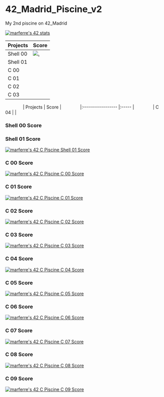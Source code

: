 # 42_Madrid_Piscine_v2

My 2nd piscine on 42_Madrid

[![marferre's 42 stats](https://badge42.vercel.app/api/v2/cl8ep22ei00780glblvm7hy4f/stats?cursusId=9&coalitionId=piscine)](https://github.com/JaeSeoKim/badge42)

| Projects          | Score                                                 |
|:----------------- |:----------------------------------------------------- |
| Shell 00          |[![.](https://bit.ly/3SxnN9n)](https://bit.ly/3R7vRMP) |
| Shell 01          |       |&emsp;&emsp;&emsp;&emsp;| C 05              |       |
| C 00              |       |&emsp;&emsp;&emsp;&emsp;| C 06              |       |
| C 01              |       |&emsp;&emsp;&emsp;&emsp;| C 07              |       |
| C 02              |       |&emsp;&emsp;&emsp;&emsp;| C 08              |       |
| C 03              |       |&emsp;&emsp;&emsp;&emsp;| C 09              |       |


&emsp;&emsp;&emsp;&emsp;| Projects          | Score |
&emsp;&emsp;&emsp;&emsp;|:----------------- |:----- |
&emsp;&emsp;&emsp;&emsp;| C 04              |       |
### Shell 00 Score

### Shell 01 Score
[![marferre's 42 C Piscine Shell 01 Score](https://badge42.vercel.app/api/v2/cl8ep22ei00780glblvm7hy4f/project/2713695)](https://github.com/JaeSeoKim/badge42)

### C 00 Score
[![marferre's 42 C Piscine C 00 Score](https://badge42.vercel.app/api/v2/cl8ep22ei00780glblvm7hy4f/project/2717958)](https://github.com/JaeSeoKim/badge42)

### C 01 Score
[![marferre's 42 C Piscine C 01 Score](https://badge42.vercel.app/api/v2/cl8ep22ei00780glblvm7hy4f/project/2723865)](https://github.com/JaeSeoKim/badge42)

### C 02 Score
[![marferre's 42 C Piscine C 02 Score](https://badge42.vercel.app/api/v2/cl8ep22ei00780glblvm7hy4f/project/2725486)](https://github.com/JaeSeoKim/badge42)

### C 03 Score
[![marferre's 42 C Piscine C 03 Score](https://badge42.vercel.app/api/v2/cl8ep22ei00780glblvm7hy4f/project/2730562)](https://github.com/JaeSeoKim/badge42)

### C 04 Score
[![marferre's 42 C Piscine C 04 Score](https://badge42.vercel.app/api/v2/cl8ep22ei00780glblvm7hy4f/project/2736261)](https://github.com/JaeSeoKim/badge42)

### C 05 Score
[![marferre's 42 C Piscine C 05 Score](https://badge42.vercel.app/api/v2/cl8ep22ei00780glblvm7hy4f/project/2736634)](https://github.com/JaeSeoKim/badge42)

### C 06 Score
[![marferre's 42 C Piscine C 06 Score](https://badge42.vercel.app/api/v2/cl8ep22ei00780glblvm7hy4f/project/2736635)](https://github.com/JaeSeoKim/badge42)

### C 07 Score
[![marferre's 42 C Piscine C 07 Score](https://badge42.vercel.app/api/v2/cl8ep22ei00780glblvm7hy4f/project/2746898)](https://github.com/JaeSeoKim/badge42)

### C 08 Score
[![marferre's 42 C Piscine C 08 Score](https://badge42.vercel.app/api/v2/cl8ep22ei00780glblvm7hy4f/project/2750841)](https://github.com/JaeSeoKim/badge42)

### C 09 Score
[![marferre's 42 C Piscine C 09 Score](https://badge42.vercel.app/api/v2/cl8ep22ei00780glblvm7hy4f/project/2752734)](https://github.com/JaeSeoKim/badge42)
